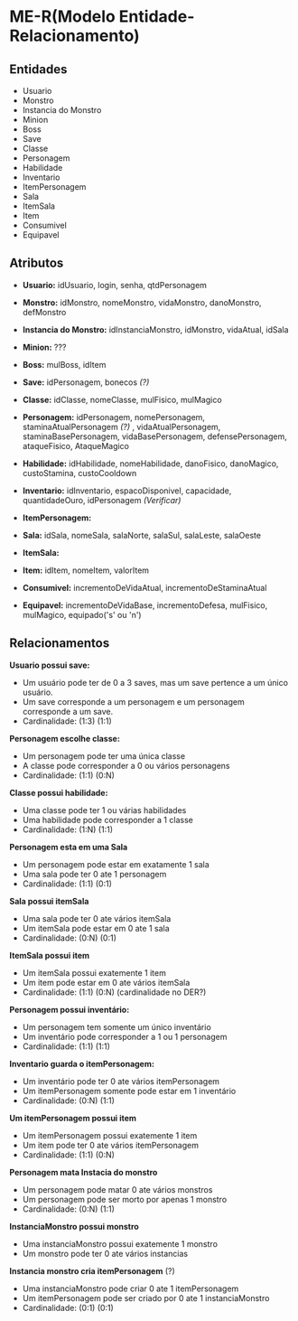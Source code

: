 # ME-R(Modelo Entidade-Relacionamento)

## Entidades

* Usuario
* Monstro
* Instancia do Monstro
* Minion
* Boss
* Save
* Classe
* Personagem
* Habilidade
* Inventario
* ItemPersonagem
* Sala
* ItemSala
* Item
* Consumivel
* Equipavel

## Atributos

- **Usuario:** idUsuario, login, senha, qtdPersonagem
  
- **Monstro:** idMonstro, nomeMonstro, vidaMonstro, danoMonstro, defMonstro
  
- **Instancia do Monstro:** idInstanciaMonstro, idMonstro, vidaAtual, idSala
  
- **Minion:** ???

- **Boss:** mulBoss, idItem

- **Save:** idPersonagem, bonecos *(?)*

- **Classe:** idClasse, nomeClasse, mulFisico, mulMagico

- **Personagem:** idPersonagem, nomePersonagem, staminaAtualPersonagem *(?)* , vidaAtualPersonagem, staminaBasePersonagem, vidaBasePersonagem, defensePersonagem, ataqueFisico, AtaqueMagico

- **Habilidade:** idHabilidade, nomeHabilidade, danoFisico, danoMagico, custoStamina, custoCooldown

- **Inventario:** idInventario, espacoDisponivel, capacidade, quantidadeOuro, idPersonagem *(Verificar)*

- **ItemPersonagem:** 

- **Sala:** idSala, nomeSala, salaNorte, salaSul, salaLeste, salaOeste

- **ItemSala:** 

- **Item:** idItem, nomeItem, valorItem

- **Consumivel:** incrementoDeVidaAtual, incrementoDeStaminaAtual

- **Equipavel:** incrementoDeVidaBase, incrementoDefesa, mulFisico, mulMagico, equipado('s' ou 'n')

## Relacionamentos
**Usuario possui save:**

- Um usuário pode ter de 0 a 3 saves, mas um save pertence a um único usuário.
- Um save corresponde a um personagem e um personagem corresponde a um save.
- Cardinalidade: (1:3) (1:1)

**Personagem escolhe classe:**

- Um personagem pode ter uma única classe
- A classe pode corresponder a 0 ou vários personagens
- Cardinalidade: (1:1) (0:N)

**Classe possui habilidade:**

- Uma classe pode ter 1 ou várias habilidades
- Uma habilidade pode corresponder a 1 classe
- Cardinalidade: (1:N) (1:1)

**Personagem esta em uma Sala**

- Um personagem pode estar em exatamente 1 sala
- Uma sala pode ter 0 ate 1 personagem
- Cardinalidade: (1:1) (0:1)

**Sala possui itemSala**

- Uma sala pode ter 0 ate vários itemSala
- Um itemSala pode estar em 0 ate 1 sala
- Cardinalidade: (0:N) (0:1)

**ItemSala possui item**

- Um itemSala possui exatemente 1 item
- Um item pode estar em 0 ate vários itemSala
- Cardinalidade: (1:1) (0:N)  (cardinalidade no DER?)

**Personagem possui inventário:**

- Um personagem tem somente um único inventário
- Um inventário pode corresponder a 1 ou 1 personagem
- Cardinalidade: (1:1) (1:1)

**Inventario guarda o itemPersonagem:**

- Um inventário pode ter 0 ate vários itemPersonagem
- Um itemPersonagem somente pode estar em 1 inventário
- Cardinalidade: (0:N) (1:1)

**Um itemPersonagem possui item**

- Um itemPersonagem possui exatemente 1 item
- Um item pode ter 0 ate vários itemPersonagem
- Cardinalidade: (1:1) (0:N)

**Personagem mata Instacia do monstro**

- Um personagem pode matar 0 ate vários monstros
- Um personagem pode ser morto por apenas 1 monstro
- Cardinalidade: (0:N) (1:1)

**InstanciaMonstro possui monstro**

- Uma instanciaMonstro possui exatemente 1 monstro
- Um monstro pode ter 0 ate vários instancias

**Instancia monstro cria itemPersonagem** (?)

- Uma instanciaMonstro pode criar 0 ate 1 itemPersonagem
- Um itemPersonagem pode ser criado por 0 ate 1 instanciaMonstro
- Cardinalidade: (0:1) (0:1)